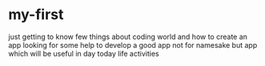# my-first
just getting to know few things about coding world and how to create an app
looking for some help to develop a good app 
not for namesake but app which will be useful in day today life activities
